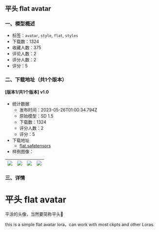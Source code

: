 ## 平头 flat avatar
### 一、模型概述

- 标签：`avatar`, `style`, `flat`, `styles`
- 下载数：1324
- 收藏人数：375
- 评论人数：2
- 评分人数：2
- 评分：5

### 二、下载地址（共1个版本）

#### [版本1/共1个版本] v1.0

- 统计数据
  - 发布时间：2023-05-26T01:00:34.794Z
  - 原始模型：SD 1.5
  - 下载数：1324
  - 评分人数：2
  - 评分：5
- 下载地址
  - [flat.safetensors](https://civitai.com/api/download/models/80716)
- 样例图像：

| <img src="https://image.civitai.com/xG1nkqKTMzGDvpLrqFT7WA/cc0aeb9b-e5fc-462f-89f3-2590493908a5/width=450/905926.jpeg" /> | <img src="https://image.civitai.com/xG1nkqKTMzGDvpLrqFT7WA/86b8e28b-3c90-4b4a-b0b6-67f9d915304a/width=450/905922.jpeg" /> | <img src="https://image.civitai.com/xG1nkqKTMzGDvpLrqFT7WA/1d25afe8-80d5-415a-b484-af23e1cce9a2/width=450/905921.jpeg" /> | <img src="https://image.civitai.com/xG1nkqKTMzGDvpLrqFT7WA/f4c058c9-9ef1-4b0e-80a1-d2264a26bce1/width=450/905924.jpeg" /> |
| ---- | ---- | ---- | ---- |


### 三、详情
<h1>平头 flat avatar</h1><p>平涂的头像，当然要简称平头🤣</p><p>this is a simple flat avatar lora，can work with most ckpts and other Loras.</p>